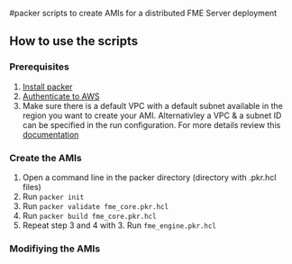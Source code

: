 #packer scripts to create AMIs for a distributed FME Server deployment
## How to use the scripts
### Prerequisites
1. [Install packer](https://learn.hashicorp.com/tutorials/packer/get-started-install-cli?in=packer/aws-get-started)
2. [Authenticate to AWS](https://learn.hashicorp.com/tutorials/packer/aws-get-started-build-image?in=packer/aws-get-started#authenticate-to-aws)
3. Make sure there is a default VPC with a default subnet available in the region you want to create your AMI. Alternativley a VPC & a subnet ID can be specified in the run configuration. For more details review this [documentation](https://www.packer.io/plugins/builders/amazon/ebs)
### Create the AMIs
1. Open a command line in the packer directory (directory with .pkr.hcl files)
2. Run `packer init`
3. Run `packer validate fme_core.pkr.hcl`
4. Run `packer build fme_core.pkr.hcl`
5. Repeat step 3 and 4 with 3. Run `fme_engine.pkr.hcl`
### Modifiying the AMIs
